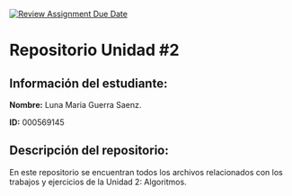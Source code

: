 [![Review Assignment Due Date](https://classroom.github.com/assets/deadline-readme-button-22041afd0340ce965d47ae6ef1cefeee28c7c493a6346c4f15d667ab976d596c.svg)](https://classroom.github.com/a/rEzvQPOM)
# Repositorio Unidad \#2
## Información del estudiante:
**Nombre:**  Luna Maria Guerra Saenz.

**ID:** 000569145
## Descripción del repositorio:
En este repositorio se encuentran todos los archivos relacionados con los trabajos y ejercicios de la Unidad 2: Algoritmos.
